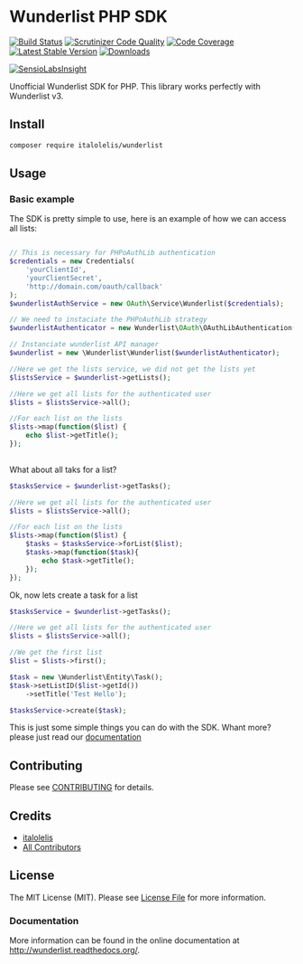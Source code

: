 # Wunderlist PHP SDK

[![Build Status](https://travis-ci.org/italolelis/wunderlist.svg?style=flat-square)](https://travis-ci.org/italolelis/wunderlist)
[![Scrutinizer Code Quality](http://img.shields.io/scrutinizer/g/italolelis/wunderlist.svg?style=flat-square)](https://scrutinizer-ci.com/g/italolelis/wunderlist/)
[![Code Coverage](http://img.shields.io/scrutinizer/coverage/g/italolelis/wunderlist.svg?style=flat-square)](https://scrutinizer-ci.com/g/italolelis/wunderlist/)
[![Latest Stable Version](http://img.shields.io/packagist/v/italolelis/wunderlist.svg?style=flat-square)](https://packagist.org/packages/italolelis/wunderlist)
[![Downloads](https://img.shields.io/packagist/dt/italolelis/wunderlist.svg?style=flat-square)](https://packagist.org/packages/italolelis/wunderlist)

[![SensioLabsInsight](https://insight.sensiolabs.com/projects/042ad7a7-df3d-4c3f-b93b-558b82d80cee/small.png)](https://insight.sensiolabs.com/projects/042ad7a7-df3d-4c3f-b93b-558b82d80cee)

Unofficial Wunderlist SDK for PHP.
This library works perfectly with Wunderlist v3.

## Install

```bash
composer require italolelis/wunderlist
```

## Usage

### Basic example

The SDK is pretty simple to use, here is an example of how we can access all lists:

```php

// This is necessary for PHPoAuthLib authentication
$credentials = new Credentials(
    'yourClientId',
    'yourClientSecret',
    'http://domain.com/oauth/callback'
);
$wunderlistAuthService = new OAuth\Service\Wunderlist($credentials);

// We need to instaciate the PHPoAuthLib strategy
$wunderlistAuthenticator = new Wunderlist\OAuth\OAuthLibAuthentication($credentials);

// Instanciate wunderlist API manager
$wunderlist = new \Wunderlist\Wunderlist($wunderlistAuthenticator);

//Here we get the lists service, we did not get the lists yet
$listsService = $wunderlist->getLists();

//Here we get all lists for the authenticated user
$lists = $listsService->all();

//For each list on the lists
$lists->map(function($list) {
    echo $list->getTitle();
});
    
```

What about all taks for a list?

```php
$tasksService = $wunderlist->getTasks();

//Here we get all lists for the authenticated user
$lists = $listsService->all();

//For each list on the lists
$lists->map(function($list) {
    $tasks = $tasksService->forList($list);
    $tasks->map(function($task){
        echo $task->getTitle();
    });
});

```

Ok, now lets create a task for a list

```php
$tasksService = $wunderlist->getTasks();

//Here we get all lists for the authenticated user
$lists = $listsService->all();

//We get the first list
$list = $lists->first();

$task = new \Wunderlist\Entity\Task();
$task->setListID($list->getId())
    ->setTitle('Test Hello');

$tasksService->create($task);
```

This is just some simple things you can do with the SDK. Whant more? please just read our [documentation](http://wunderlist.readthedocs.org/)
## Contributing

Please see [CONTRIBUTING](https://github.com/LellysInformatica/collections/blob/master/CONTRIBUTING.md) for details.

## Credits

- [italolelis](https://github.com/italolelis)
- [All Contributors](https://github.com/italolelis/wunderlist/contributors)

## License

The MIT License (MIT). Please see [License File](https://github.com/italolelis/wunderlist/blob/master/LICENSE) for more information.

### Documentation

More information can be found in the online documentation at
http://wunderlist.readthedocs.org/.
